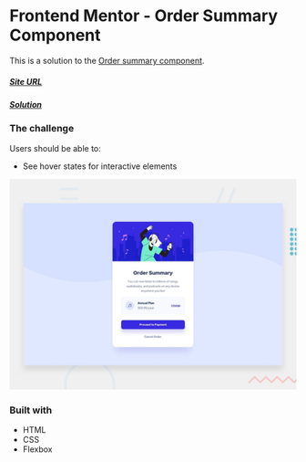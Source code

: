 # Frontend Mentor - Order Summary Component

This is a solution to the [Order summary component](https://www.frontendmentor.io/challenges/order-summary-component-QlPmajDUj).

##### [Site URL](https://frosty-albattani-f494a0.netlify.app/) 
##### [Solution](https://www.frontendmentor.io/solutions/html-and-css-Yo8oI-4Nx)

### The challenge

Users should be able to:

- See hover states for interactive elements

![](./design/desktop-preview.jpg)

### Built with
- HTML
- CSS 
- Flexbox
